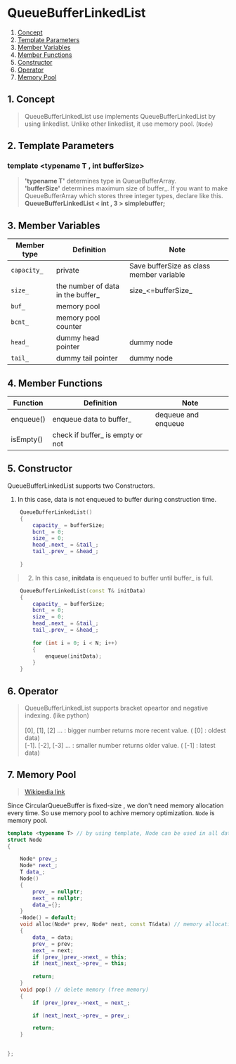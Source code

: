 # QueueBufferLinkedList


1. [Concept](#1-concept)
2. [Template Parameters](#2-template-parmeters)
3. [Member Variables](#3-Member-variables)
4. [Member Functions](#4-member-functions)
5. [Constructor](#5-constructor)
6. [Operator](#6-operator)
7. [Memory Pool](#7-opeartor)

## 1. Concept
> QueueBufferLinkedList use implements QueueBufferLinkedList by using linkedlist. 
Unlike other linkedlist, it use memory pool. (```Node```)

## 2. Template Parameters
### template <typename T , int bufferSize>

> **'typename T'** determines type in QueueBufferArray.<br>
> **'bufferSize'** determines maximum size of buffer_. 
> If you want to make QueueBufferArray which stores three integer types, declare like this.<br>
> **QueueBufferLinkedList < int , 3 > simplebuffer;**

## 3. Member Variables
|Member type|Definition|Note|
|------|---|---|
|```capacity_```|private|Save bufferSize as class member variable|
|```size_```|the number of data in the buffer_|size_<=bufferSize_|
|```buf_```|memory pool||
|```bcnt_```|memory pool counter||
|```head_```|dummy head pointer|dummy node|
|```tail_```|dummy tail pointer|dummy node|

## 4. Member Functions

|Function|Definition|Note|
|------|---|---|
|enqueue()|enqueue data to buffer_|dequeue and enqueue|
|isEmpty()|check if buffer_ is empty or not||


## 5. Constructor
QueueBufferLinkedList supports two Constructors.


1. In this case, data is not enqueued to buffer during construction time.
```cpp
	QueueBufferLinkedList()
	{
		capacity_ = bufferSize;
		bcnt_ = 0;
		size_ = 0;
		head_.next_ = &tail_;
		tail_.prev_ = &head_;
	
	}
```


>2. In this case, **initdata** is enqueued to buffer until buffer_ is full.
```cpp
	QueueBufferLinkedList(const T& initData)
	{
		capacity_ = bufferSize;
		bcnt_ = 0;
		size_ = 0;
		head_.next_ = &tail_;
		tail_.prev_ = &head_;
		
		for (int i = 0; i < N; i++)
		{
			enqueue(initData);
		}		
	}
```

## 6. Operator
> QueueBufferLinkedList supports bracket opeartor and negative indexing. (like python)<br><br>
> [0], [1], [2] ... : bigger number returns more recent value. ( [0] : oldest data) <br>
> [-1]. [-2], [-3] ... : smaller number returns older value. ( [-1] : latest data)


## 7. Memory Pool

> [Wikipedia link](https://en.wikipedia.org/wiki/Memory_pool)

Since CircularQueueBuffer is fixed-size , we don't need memory allocation every time.
So use memory pool to achive memory optimization. ```Node``` is memory pool. 

```cpp
template <typename T> // by using template, Node can be used in all data types.
struct Node
{

	Node* prev_;
	Node* next_;
	T data_;
	Node()
	{
		prev_ = nullptr;
		next_ = nullptr;
		data_={};
	}
	~Node() = default;
	void alloc(Node* prev, Node* next, const T&data) // memory allocation
	{
		data_ = data;
		prev_ = prev;
		next_ = next;
		if (prev_)prev_->next_ = this;
		if (next_)next_->prev_ = this;
		
		return;
	}
	void pop() // delete memory (free memory)
	{
		if (prev_)prev_->next_ = next_;

		if (next_)next_->prev_ = prev_;

		return;
	}

	
};
```


